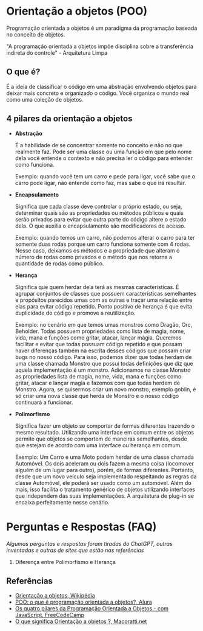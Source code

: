 # Orientação a objetos (POO)

Programação orientada a objetos é um paradigma da programação baseada no conceito de objetos.

"A programação orientada a objetos impõe disciplina sobre a transferência indireta do controle" - Arquitetura Limpa

## O que é?

É a ideia de classificar o código em uma abstração envolvendo objetos para deixar mais concreto e organizado o código. Você organiza o mundo real como uma coleção de objetos.

## 4 pilares da orientação a objetos

- **Abstração**

    É a habilidade de se concentrar somente no conceito e não no que realmente faz. Pode ser uma classe ou uma função em que pelo nome dela você entende o contexto e não precisa ler o código para entender como funciona. 
    
    Exemplo: quando você tem um carro e pede para ligar, você sabe que o carro pode ligar, não entende como faz, mas sabe o que irá resultar.

- **Encapsulamento**

    Significa que cada classe deve controlar o próprio estado, ou seja, determinar quais são as propriedades ou métodos públicos e quais serão privados para evitar que outra parte do código altere o estado dela. O que auxilia o encapsulamento são modificadores de acesso.
    
    Exemplo: quando temos um carro, não podemos alterar o carro para ter somente duas rodas porque um carro funciona somente com 4 rodas. Nesse caso, deixamos os métodos e a propriedade que alteram o número de rodas como privados e o método que nos retorna a quantidade de rodas como público.

- **Herança**

    Significa que quem herdar dela terá as mesmas características. É agrupar conjuntos de classes que possuem características semelhantes e propósitos parecidos umas com as outras e traçar uma relação entre elas para evitar código repetido. Ponto positivo de herança é que evita duplicidade do código e promove a reutilização.
    
    Exemplo: no cenário em que temos umas monstros como Dragão, Orc, Beholder. Todas possuem propriedades como lista de magia, nome, vida, mana e funções como gritar, atacar, lançar mágia. Queremos facilitar e evitar que todas possuam código repetido e que possam haver diferenças também na escrita desses códigos que possam criar bugs no nosso código. Para isso, podemos dizer que todas herdam de uma classe chamada Monstro que possui todas definições que diz que aquela implementação é um monstro. Adicionamos na classe Monstro as propriedades lista de magia, nome, vida, mana e funções como gritar, atacar e lançar magia e fazemos com que todas herdem de Monstro. Agora, se quisermos criar um novo monstro, exemplo goblin, é só criar uma nova classe que herda de Monstro e o nosso código continuará a funcionar.

- **Polimorfismo**

    Significa fazer um objeto se comportar de formas diferentes trazendo o mesmo resultado. Utilizando uma interface em comum entre os objetos permite que objetos se comportem de maneiras semelhantes, desde que estejam de acordo com uma interface ou herança em comum.
    
    Exemplo: Um Carro e uma Moto podem herdar de uma classe chamada Automóvel. Os dois aceleram ou dois fazem a mesma coisa (locomover alguém de um lugar para outro), porém, de formas diferentes. Portanto, desde que um novo veículo seja implementado respeitando as regras da classe Automóvel, ele poderá ser usado como um automóvel. Além do mais, isso facilita o tratamento genérico de objetos utilizando interfaces que independem das suas implementações. A arquitetura de plug-in se encaixa perfeitamente nesse cenário. 

# Perguntas e Respostas (FAQ)

_Algumas perguntas e respostas foram tiradas do ChatGPT, outras inventadas e outras de sites que estão nas referências_

1. Diferença entre Polimorfismo e Herança

## Referências

- [Orientação a objetos, Wikipédia](https://pt.wikipedia.org/wiki/Orienta%C3%A7%C3%A3o_a_objetos)
- [POO: o que é programação orientada a objetos?, Alura](https://www.alura.com.br/artigos/poo-programacao-orientada-a-objetos)
- [Os quatro pilares da Programação Orientada a Objetos - com JavaScript, FreeCodeCamp](https://www.freecodecamp.org/portuguese/news/os-quatro-pilares-da-programacao-orientada-a-objetos-com-javascript/)
- [O que significa Orientação a objetos ?, Macoratti.net](https://www.macoratti.net/oo_conc2.htm)